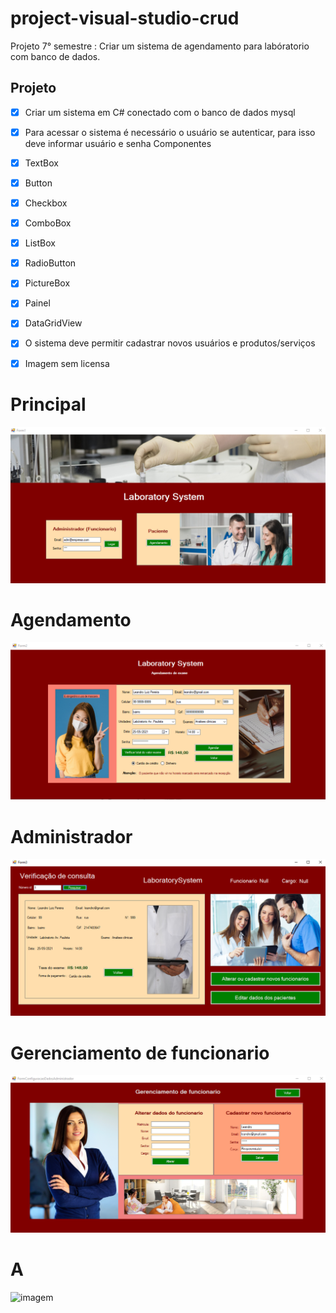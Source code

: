 # project-visual-studio-crud
 Projeto 7° semestre : Criar um sistema  de agendamento para labóratorio com banco de dados.

## Projeto
- [X] Criar um sistema em C# conectado com o banco de dados mysql
- [X] Para acessar o sistema é necessário o usuário se autenticar, para isso deve informar usuário e senha
 Componentes
 - [x] TextBox
 - [x] Button
 - [x] Checkbox
 - [x] ComboBox
 - [x] ListBox
 - [x] RadioButton
 - [x] PictureBox
 - [x] Painel
 - [x] DataGridView
- [x] O sistema deve permitir cadastrar novos usuários e produtos/serviços
- [x] Imagem sem licensa




# Principal

![imagem](https://github.com/leandroluizpereira/project-visual-studio-crud/blob/main/1.png)

# Agendamento

![imagem](https://github.com/leandroluizpereira/project-visual-studio-crud/blob/main/2.png)

# Administrador

![imagem](https://github.com/leandroluizpereira/project-visual-studio-crud/blob/main/3.png)

# Gerenciamento de funcionario

![imagem](https://github.com/leandroluizpereira/project-visual-studio-crud/blob/main/4.png)

# A

![imagem]()
